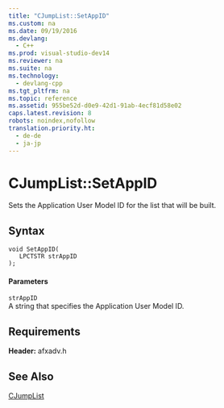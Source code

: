 ```yaml
---
title: "CJumpList::SetAppID"
ms.custom: na
ms.date: 09/19/2016
ms.devlang: 
  - C++
ms.prod: visual-studio-dev14
ms.reviewer: na
ms.suite: na
ms.technology: 
  - devlang-cpp
ms.tgt_pltfrm: na
ms.topic: reference
ms.assetid: 955be52d-d0e9-42d1-91ab-4ecf81d58e02
caps.latest.revision: 8
robots: noindex,nofollow
translation.priority.ht: 
  - de-de
  - ja-jp
---
```

# CJumpList::SetAppID
Sets the Application User Model ID for the list that will be built.  
  
## Syntax  
  
```  
void SetAppID(  
   LPCTSTR strAppID  
);  
```  
  
#### Parameters  
 `strAppID`  
 A string that specifies the Application User Model ID.  
  
## Requirements  
 **Header:** afxadv.h  
  
## See Also  
 [CJumpList](../vs140/CJumpList-Class.md)